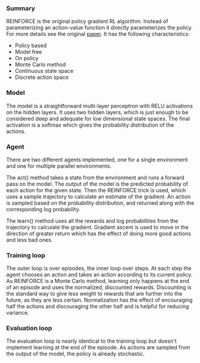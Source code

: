### Summary
REINFORCE is the original policy gradient RL algorithm.  Instead of parameterizing an action-value function it directly parameterizes the policy.  For more details see the original [paper](https://papers.nips.cc/paper/1713-policy-gradient-methods-for-reinforcement-learning-with-function-approximation.pdf).  It has the following characteristics:
- Policy based
- Model free
- On policy
- Monte Carlo method
- Continuous state space
- Discrete action space


### Model
The model is a straightforward multi-layer perceptron with RELU activations on the hidden layers.  It uses two hidden layers, which is just enough to be considered deep and adequate for low dimensional state spaces.  The final activation is a softmax which gives the probability distribution of the actions.


### Agent
There are two different agents implemented, one for a single environment and one for multiple parallel environments.

The act() method takes a state from the environment and runs a forward pass on the model.  The output of the model is the predicted probability of each action for the given state.  Then the REINFORCE trick is used, which uses a sample trajectory to calculate an estimate of the gradient.  An action is sampled based on the probability distribution, and returned along with the corresponding log probability.

The learn() method uses all the rewards and log probabilities from the trajectory to calculate the gradient.  Gradient ascent is used to move in the direction of greater return which has the effect of doing more good actions and less bad ones.



### Training loop
The outer loop is over episodes, the inner loop over steps.  At each step the agent chooses an action and takes an action according to its current policy.  As REINFORCE is a Monte Carlo method, learning only happens at the end of an episode and uses the normalized, discounted rewards.  Discounting is the standard way to give less weight to rewards that are further into the future, as they are less certain.  Normalization has the effect of encouraging half the actions and discouraging the other half and is helpful for reducing variance.


### Evaluation loop
The evaluation loop is nearly identical to the training loop but doesn't implement learning at the end of the episode.  As actions are sampled from the output of the model, the policy is already stochastic.
